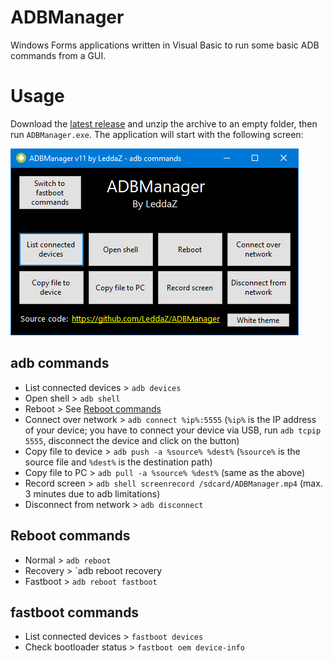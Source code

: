 # ADBManager
Windows Forms applications written in Visual Basic to run some basic ADB commands from a GUI.

# Usage
Download the [latest release](https://github.com/LeddaZ/ADBManager/releases/latest) and unzip the archive to an empty folder, then run `ADBManager.exe`. The application will start with the following screen:

![adb](https://github.com/LeddaZ/ADBManager/blob/master/pics/adb.png)

## adb commands
- List connected devices > `adb devices`
- Open shell > `adb shell`
- Reboot > See [Reboot commands](https://github.com/LeddaZ/ADBManager/blob/master/README.md#reboot-commands)
- Connect over network > `adb connect %ip%:5555` (`%ip%` is the IP address of your device; you have to connect your device via USB, run `adb tcpip 5555`, disconnect the device and click on the button)
- Copy file to device > `adb push -a %source% %dest%` (`%source%` is the source file and `%dest%` is the destination path)
- Copy file to PC > `adb pull -a %source% %dest%` (same as the above)
- Record screen > `adb shell screenrecord /sdcard/ADBManager.mp4` (max. 3 minutes due to adb limitations)
- Disconnect from network > `adb disconnect`

## Reboot commands
- Normal > `adb reboot`
- Recovery > `adb reboot recovery
- Fastboot > `adb reboot fastboot`

## fastboot commands
- List connected devices > `fastboot devices`
- Check bootloader status > `fastboot oem device-info`
